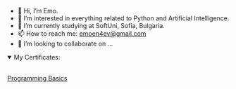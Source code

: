 - 👋 Hi, I’m Emo.
- 👀 I’m interested in everything related to Python and Artificial Intelligence.
- 🌱 I’m currently studying at SoftUni, Sofia, Bulgaria.
- 📫 How to reach me: emoen4ev@gmail.com
- 💞️ I’m looking to collaborate on ...
<details open>
<summary>My Certificates:</summary>
<br>
  
[Programming Basics](https://softuni.bg/certificates/details/124638/a4bd60cf)
  
</details>

<!---
emoen4ev/emoen4ev is a ✨ special ✨ repository because its `README.md` (this file) appears on your GitHub profile.
You can click the Preview link to take a look at your changes.
--->
